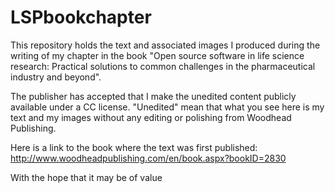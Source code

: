LSPbookchapter
==============

This repository holds the text and associated images I produced during the writing of 
my chapter in the book "Open source software in life science research: 
Practical solutions to common challenges in the pharmaceutical industry and beyond".

The publisher has accepted that I make the unedited content publicly available under a CC license. 
"Unedited" mean that what you see here is my text and my images without any editing or polishing from Woodhead Publishing.

Here is a link to the book where the text was first published: http://www.woodheadpublishing.com/en/book.aspx?bookID=2830


With the hope that it may be of value



